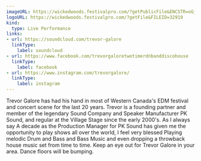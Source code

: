 ```yaml
---
imageURL: https://wickedwoods.festivalpro.com/?getPublicFile&ENCSTR=oGjQgljBHlcqpzdMTHLa
logoURL: https://wickedwoods.festivalpro.com/?getFile&FILEID=32919
kind:
  type: Live Performance
links:
- url: https://soundcloud.com/trevor-galore
  linkType:
    label: soundcloud
- url: https://www.facebook.com/trevorgaloretwotimerdnbanddiscohouse
  linkType:
    label: facebook
- url: https://www.instagram.com/trevorgalore/
  linkType:
    label: instagram
---
```

Trevor Galore has had his hand in most of Western Canada's EDM festival and concert scene for the last 20 years. Trevor is a founding partner and member of the legendary Sound Company and Speaker Manufacturer PK Sound, and regular at the Village Stage since the early 2000's. As I always say A decade as the Production Manager for PK Sound has given me the opportunity to play shows all over the world, I feel very blessed Playing melodic Drum and Bass and Bass Music and even dropping a throwback house music set from time to time. Keep an eye out for Trevor Galore in your area. Dance floors will be bumping.